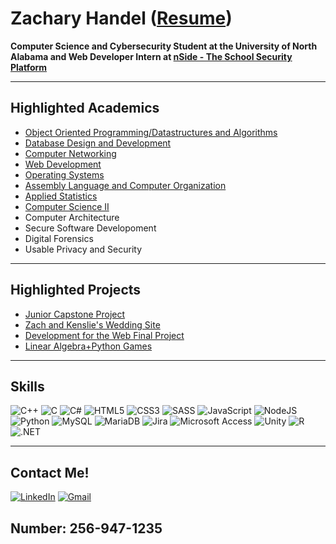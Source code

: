 # Zachary Handel ([Resume](https://github.com/ZacharyHandel/Resume))
**Computer Science and Cybersecurity Student at the University of North Alabama and
Web Developer Intern at [nSide - The School Security Platform](https://nside.io/)**
***
## Highlighted Academics
- [Object Oriented Programming/Datastructures and Algorithms](https://github.com/ZacharyHandel/CS-355)
- [Database Design and Development](https://github.com/ZacharyHandel/CS-447)
- [Computer Networking](https://github.com/ZacharyHandel/CS-440)
- [Web Development](https://github.com/ZacharyHandel/CS-325)
- [Operating Systems](https://github.com/ZacharyHandel/CS-420)
- [Assembly Language and Computer Organization](https://github.com/ZacharyHandel/CS-310)
- [Applied Statistics](https://github.com/ZacharyHandel/MA-345)
- [Computer Science II](https://github.com/ZacharyHandel/CS-255)
- Computer Architecture
- Secure Software Developoment
- Digital Forensics
- Usable Privacy and Security
***
## Highlighted Projects
- [Junior Capstone Project](https://github.com/ZacharyHandel/IFDGameEngineCapstone)
- [Zach and Kenslie's Wedding Site](https://github.com/ZacharyHandel/WeddingSite)
- [Development for the Web Final Project](https://github.com/ZacharyHandel/CS-325_Final_Project)
- [Linear Algebra+Python Games](https://github.com/ZacharyHandel/LinearGames)
***
## Skills
![C++](https://img.shields.io/badge/c++-%2300599C.svg?style=for-the-badge&logo=c%2B%2B&logoColor=white)
![C](https://camo.githubusercontent.com/85dd8c38ef3fd94472ab991bed05066671c0bd12129002379f11d3ca352f9956/68747470733a2f2f696d672e736869656c64732e696f2f7374617469632f76313f7374796c653d666f722d7468652d6261646765266d6573736167653d4326636f6c6f723d323232323232266c6f676f3d43266c6f676f436f6c6f723d413842394343266c6162656c3d)
![C#](https://img.shields.io/badge/c%23-%23239120.svg?style=for-the-badge&logo=c-sharp&logoColor=white)
![HTML5](https://img.shields.io/badge/html5-%23E34F26.svg?style=for-the-badge&logo=html5&logoColor=white)
![CSS3](https://img.shields.io/badge/css3-%231572B6.svg?style=for-the-badge&logo=css3&logoColor=white)
![SASS](https://img.shields.io/badge/Sass-CC6699?style=for-the-badge&logo=sass&logoColor=white)
![JavaScript](https://img.shields.io/badge/javascript-%23323330.svg?style=for-the-badge&logo=javascript&logoColor=%23F7DF1E)
![NodeJS](https://img.shields.io/badge/node.js-6DA55F?style=for-the-badge&logo=node.js&logoColor=white)
![Python](https://img.shields.io/badge/python-3670A0?style=for-the-badge&logo=python&logoColor=ffdd54)
![MySQL](https://img.shields.io/badge/mysql-%2300f.svg?style=for-the-badge&logo=mysql&logoColor=white)
![MariaDB](https://img.shields.io/badge/MariaDB-003545?style=for-the-badge&logo=mariadb&logoColor=white)
![Jira](https://img.shields.io/badge/jira-%230A0FFF.svg?style=for-the-badge&logo=jira&logoColor=white)
![Microsoft Access](https://img.shields.io/badge/Microsoft_Access-A4373A?style=for-the-badge&logo=microsoft-access&logoColor=white)
![Unity](https://img.shields.io/badge/unity-%23000000.svg?style=for-the-badge&logo=unity&logoColor=white)
![R](https://img.shields.io/badge/r-%23276DC3.svg?style=for-the-badge&logo=r&logoColor=white)
![.NET](https://img.shields.io/badge/.NET-5C2D91?style=for-the-badge&logo=.net&logoColor=white)

***
## Contact Me!
[![LinkedIn](https://img.shields.io/badge/linkedin-%230077B5.svg?style=for-the-badge&logo=linkedin&logoColor=white)](https://www.linkedin.com/in/zachary-handel/)
[![Gmail](https://img.shields.io/badge/Gmail-D14836?style=for-the-badge&logo=gmail&logoColor=white)](zachary.handelzh@gmail.com)
 ## Number: 256-947-1235
